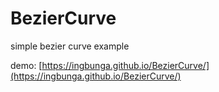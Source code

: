 # BezierCurve

simple bezier curve example

demo:
[https://ingbunga.github.io/BezierCurve/](https://ingbunga.github.io/BezierCurve/)
